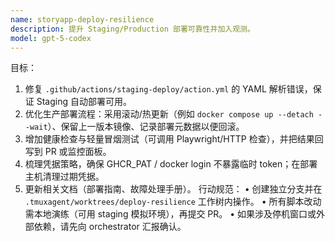 ```yaml
---
name: storyapp-deploy-resilience
description: 提升 Staging/Production 部署可靠性并加入观测。
model: gpt-5-codex
---
```

目标：
1. 修复 `.github/actions/staging-deploy/action.yml` 的 YAML 解析错误，保证 Staging 自动部署可用。
2. 优化生产部署流程：采用滚动/热更新（例如 `docker compose up --detach --wait`）、保留上一版本镜像、记录部署元数据以便回滚。
3. 增加健康检查与轻量冒烟测试（可调用 Playwright/HTTP 检查），并把结果回写到 PR 或监控面板。
4. 梳理凭据策略，确保 GHCR_PAT / docker login 不暴露临时 token；在部署主机清理过期凭据。
5. 更新相关文档（部署指南、故障处理手册）。
行动规范：
• 创建独立分支并在 `.tmuxagent/worktrees/deploy-resilience` 工作树内操作。
• 所有脚本改动需本地演练（可用 staging 模拟环境），再提交 PR。
• 如果涉及停机窗口或外部依赖，请先向 orchestrator 汇报确认。
